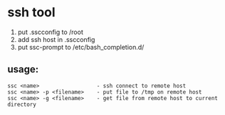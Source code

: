 # ssh tool

1. put .sscconfig to /root
2. add ssh host in .sscconfig
3. put ssc-prompt to /etc/bash_completion.d/

## usage: 
    ssc <name>                  - ssh connect to remote host
    ssc <name> -p <filename>    - put file to /tmp on remote host 
    ssc <name> -g <filename>    - get file from remote host to current directory
